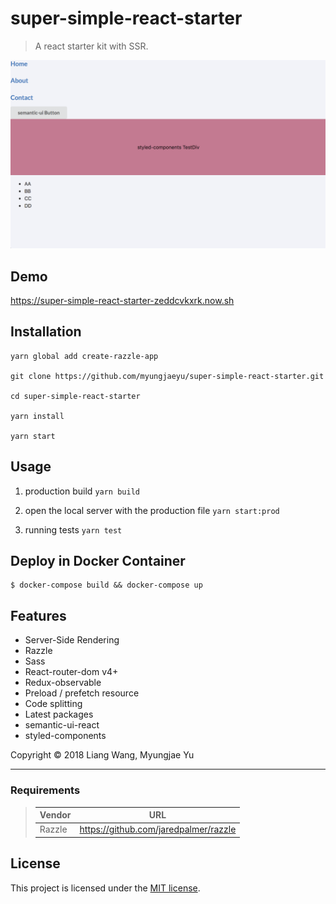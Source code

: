 # super-simple-react-starter

> A react starter kit with SSR.

<img width="600" src="_demo.png"/>

## Demo

https://super-simple-react-starter-zeddcvkxrk.now.sh

## Installation

```
yarn global add create-razzle-app

git clone https://github.com/myungjaeyu/super-simple-react-starter.git

cd super-simple-react-starter

yarn install

yarn start
```

## Usage

1. production build `yarn build`

2. open the local server with the production file `yarn start:prod`

3. running tests `yarn test`

## Deploy in Docker Container

```
$ docker-compose build && docker-compose up
```

## Features

- Server-Side Rendering
- Razzle
- Sass
- React-router-dom v4+
- Redux-observable
- Preload / prefetch resource
- Code splitting
- Latest packages
- semantic-ui-react
- styled-components

Copyright © 2018 Liang Wang, Myungjae Yu

___

### Requirements

> | Vendor                | URL                                                   |
> |------------------------|------------------------------------------------------|
> | Razzle                 | https://github.com/jaredpalmer/razzle                |


## License

This project is licensed under the [MIT license](LICENSE).